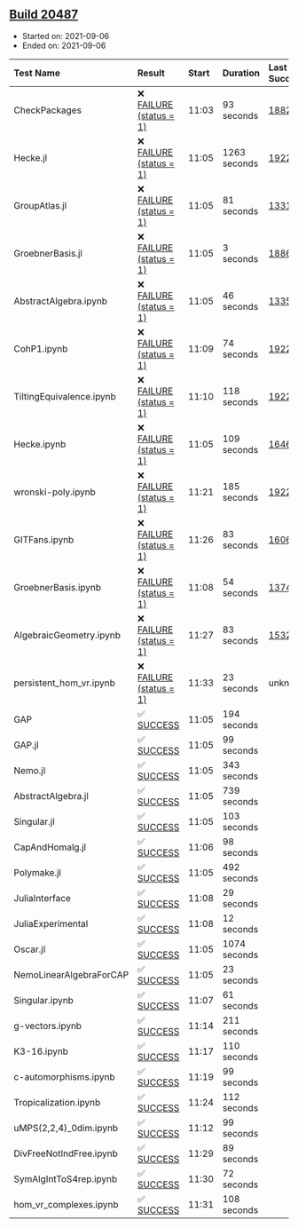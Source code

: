 ## [Build 20487](https://oscarci.mathematik.uni-kl.de/job/oscar/20487/)

* Started on: 2021-09-06
* Ended on: 2021-09-06

| Test Name    | Result | Start | Duration | Last Success | First Failure |
|:-------------|:-------|:------|:---------|:-------------|:--------------|
| CheckPackages | ❌ [FAILURE (status = 1)](https://oscarci.mathematik.uni-kl.de/job/oscar/20487/artifact/logs/build-20487/CheckPackages.log) | 11:03 | 93 seconds | [18822](https://oscarci.mathematik.uni-kl.de/job/oscar/18822/) | [18823](https://oscarci.mathematik.uni-kl.de/job/oscar/18823/) |
| Hecke.jl | ❌ [FAILURE (status = 1)](https://oscarci.mathematik.uni-kl.de/job/oscar/20487/artifact/logs/build-20487/Hecke.jl.log) | 11:05 | 1263 seconds | [19222](https://oscarci.mathematik.uni-kl.de/job/oscar/19222/) | [20152](https://oscarci.mathematik.uni-kl.de/job/oscar/20152/) |
| GroupAtlas.jl | ❌ [FAILURE (status = 1)](https://oscarci.mathematik.uni-kl.de/job/oscar/20487/artifact/logs/build-20487/GroupAtlas.jl.log) | 11:05 | 81 seconds | [13311](https://oscarci.mathematik.uni-kl.de/job/oscar/13311/) | [13312](https://oscarci.mathematik.uni-kl.de/job/oscar/13312/) |
| GroebnerBasis.jl | ❌ [FAILURE (status = 1)](https://oscarci.mathematik.uni-kl.de/job/oscar/20487/artifact/logs/build-20487/GroebnerBasis.jl.log) | 11:05 | 3 seconds | [18864](https://oscarci.mathematik.uni-kl.de/job/oscar/18864/) | [18865](https://oscarci.mathematik.uni-kl.de/job/oscar/18865/) |
| AbstractAlgebra.ipynb | ❌ [FAILURE (status = 1)](https://oscarci.mathematik.uni-kl.de/job/oscar/20487/artifact/logs/build-20487/AbstractAlgebra.ipynb.log) | 11:05 | 46 seconds | [13355](https://oscarci.mathematik.uni-kl.de/job/oscar/13355/) | [13356](https://oscarci.mathematik.uni-kl.de/job/oscar/13356/) |
| CohP1.ipynb | ❌ [FAILURE (status = 1)](https://oscarci.mathematik.uni-kl.de/job/oscar/20487/artifact/logs/build-20487/CohP1.ipynb.log) | 11:09 | 74 seconds | [19222](https://oscarci.mathematik.uni-kl.de/job/oscar/19222/) | [20152](https://oscarci.mathematik.uni-kl.de/job/oscar/20152/) |
| TiltingEquivalence.ipynb | ❌ [FAILURE (status = 1)](https://oscarci.mathematik.uni-kl.de/job/oscar/20487/artifact/logs/build-20487/TiltingEquivalence.ipynb.log) | 11:10 | 118 seconds | [19222](https://oscarci.mathematik.uni-kl.de/job/oscar/19222/) | [20152](https://oscarci.mathematik.uni-kl.de/job/oscar/20152/) |
| Hecke.ipynb | ❌ [FAILURE (status = 1)](https://oscarci.mathematik.uni-kl.de/job/oscar/20487/artifact/logs/build-20487/Hecke.ipynb.log) | 11:05 | 109 seconds | [16463](https://oscarci.mathematik.uni-kl.de/job/oscar/16463/) | [16464](https://oscarci.mathematik.uni-kl.de/job/oscar/16464/) |
| wronski-poly.ipynb | ❌ [FAILURE (status = 1)](https://oscarci.mathematik.uni-kl.de/job/oscar/20487/artifact/logs/build-20487/wronski-poly.ipynb.log) | 11:21 | 185 seconds | [19222](https://oscarci.mathematik.uni-kl.de/job/oscar/19222/) | [20152](https://oscarci.mathematik.uni-kl.de/job/oscar/20152/) |
| GITFans.ipynb | ❌ [FAILURE (status = 1)](https://oscarci.mathematik.uni-kl.de/job/oscar/20487/artifact/logs/build-20487/GITFans.ipynb.log) | 11:26 | 83 seconds | [16068](https://oscarci.mathematik.uni-kl.de/job/oscar/16068/) | [16069](https://oscarci.mathematik.uni-kl.de/job/oscar/16069/) |
| GroebnerBasis.ipynb | ❌ [FAILURE (status = 1)](https://oscarci.mathematik.uni-kl.de/job/oscar/20487/artifact/logs/build-20487/GroebnerBasis.ipynb.log) | 11:08 | 54 seconds | [13748](https://oscarci.mathematik.uni-kl.de/job/oscar/13748/) | [13749](https://oscarci.mathematik.uni-kl.de/job/oscar/13749/) |
| AlgebraicGeometry.ipynb | ❌ [FAILURE (status = 1)](https://oscarci.mathematik.uni-kl.de/job/oscar/20487/artifact/logs/build-20487/AlgebraicGeometry.ipynb.log) | 11:27 | 83 seconds | [15322](https://oscarci.mathematik.uni-kl.de/job/oscar/15322/) | [15323](https://oscarci.mathematik.uni-kl.de/job/oscar/15323/) |
| persistent_hom_vr.ipynb | ❌ [FAILURE (status = 1)](https://oscarci.mathematik.uni-kl.de/job/oscar/20487/artifact/logs/build-20487/persistent_hom_vr.ipynb.log) | 11:33 | 23 seconds | unknown | unknown |
| GAP | ✅ [SUCCESS](https://oscarci.mathematik.uni-kl.de/job/oscar/20487/artifact/logs/build-20487/GAP.log) | 11:05 | 194 seconds |  |  |
| GAP.jl | ✅ [SUCCESS](https://oscarci.mathematik.uni-kl.de/job/oscar/20487/artifact/logs/build-20487/GAP.jl.log) | 11:05 | 99 seconds |  |  |
| Nemo.jl | ✅ [SUCCESS](https://oscarci.mathematik.uni-kl.de/job/oscar/20487/artifact/logs/build-20487/Nemo.jl.log) | 11:05 | 343 seconds |  |  |
| AbstractAlgebra.jl | ✅ [SUCCESS](https://oscarci.mathematik.uni-kl.de/job/oscar/20487/artifact/logs/build-20487/AbstractAlgebra.jl.log) | 11:05 | 739 seconds |  |  |
| Singular.jl | ✅ [SUCCESS](https://oscarci.mathematik.uni-kl.de/job/oscar/20487/artifact/logs/build-20487/Singular.jl.log) | 11:05 | 103 seconds |  |  |
| CapAndHomalg.jl | ✅ [SUCCESS](https://oscarci.mathematik.uni-kl.de/job/oscar/20487/artifact/logs/build-20487/CapAndHomalg.jl.log) | 11:06 | 98 seconds |  |  |
| Polymake.jl | ✅ [SUCCESS](https://oscarci.mathematik.uni-kl.de/job/oscar/20487/artifact/logs/build-20487/Polymake.jl.log) | 11:05 | 492 seconds |  |  |
| JuliaInterface | ✅ [SUCCESS](https://oscarci.mathematik.uni-kl.de/job/oscar/20487/artifact/logs/build-20487/JuliaInterface.log) | 11:08 | 29 seconds |  |  |
| JuliaExperimental | ✅ [SUCCESS](https://oscarci.mathematik.uni-kl.de/job/oscar/20487/artifact/logs/build-20487/JuliaExperimental.log) | 11:08 | 12 seconds |  |  |
| Oscar.jl | ✅ [SUCCESS](https://oscarci.mathematik.uni-kl.de/job/oscar/20487/artifact/logs/build-20487/Oscar.jl.log) | 11:05 | 1074 seconds |  |  |
| NemoLinearAlgebraForCAP | ✅ [SUCCESS](https://oscarci.mathematik.uni-kl.de/job/oscar/20487/artifact/logs/build-20487/NemoLinearAlgebraForCAP.log) | 11:05 | 23 seconds |  |  |
| Singular.ipynb | ✅ [SUCCESS](https://oscarci.mathematik.uni-kl.de/job/oscar/20487/artifact/logs/build-20487/Singular.ipynb.log) | 11:07 | 61 seconds |  |  |
| g-vectors.ipynb | ✅ [SUCCESS](https://oscarci.mathematik.uni-kl.de/job/oscar/20487/artifact/logs/build-20487/g-vectors.ipynb.log) | 11:14 | 211 seconds |  |  |
| K3-16.ipynb | ✅ [SUCCESS](https://oscarci.mathematik.uni-kl.de/job/oscar/20487/artifact/logs/build-20487/K3-16.ipynb.log) | 11:17 | 110 seconds |  |  |
| c-automorphisms.ipynb | ✅ [SUCCESS](https://oscarci.mathematik.uni-kl.de/job/oscar/20487/artifact/logs/build-20487/c-automorphisms.ipynb.log) | 11:19 | 99 seconds |  |  |
| Tropicalization.ipynb | ✅ [SUCCESS](https://oscarci.mathematik.uni-kl.de/job/oscar/20487/artifact/logs/build-20487/Tropicalization.ipynb.log) | 11:24 | 112 seconds |  |  |
| uMPS(2,2,4)_0dim.ipynb | ✅ [SUCCESS](https://oscarci.mathematik.uni-kl.de/job/oscar/20487/artifact/logs/build-20487/uMPS-2-2-4-_0dim.ipynb.log) | 11:12 | 99 seconds |  |  |
| DivFreeNotIndFree.ipynb | ✅ [SUCCESS](https://oscarci.mathematik.uni-kl.de/job/oscar/20487/artifact/logs/build-20487/DivFreeNotIndFree.ipynb.log) | 11:29 | 89 seconds |  |  |
| SymAlgIntToS4rep.ipynb | ✅ [SUCCESS](https://oscarci.mathematik.uni-kl.de/job/oscar/20487/artifact/logs/build-20487/SymAlgIntToS4rep.ipynb.log) | 11:30 | 72 seconds |  |  |
| hom_vr_complexes.ipynb | ✅ [SUCCESS](https://oscarci.mathematik.uni-kl.de/job/oscar/20487/artifact/logs/build-20487/hom_vr_complexes.ipynb.log) | 11:31 | 108 seconds |  |  |
